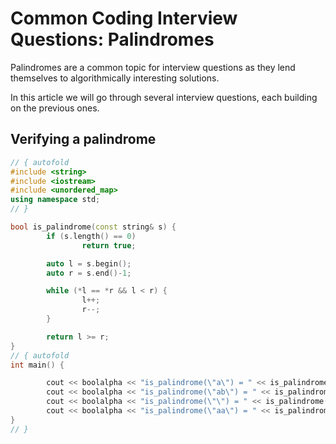 # Common Coding Interview Questions: Palindromes

Palindromes are a common topic for interview questions as they lend themselves to algorithmically interesting solutions.

In this article we will go through several interview questions, each building on the previous ones.

## Verifying a palindrome


```C++ runnable
// { autofold
#include <string>
#include <iostream>
#include <unordered_map>
using namespace std;
// }

bool is_palindrome(const string& s) {
        if (s.length() == 0)
                return true;

        auto l = s.begin();
        auto r = s.end()-1;

        while (*l == *r && l < r) {
                l++;
                r--;
        }

        return l >= r;
}
// { autofold
int main() {

        cout << boolalpha << "is_palindrome(\"a\") = " << is_palindrome("a") << endl;
        cout << boolalpha << "is_palindrome(\"ab\") = " << is_palindrome("ab") << endl;
        cout << boolalpha << "is_palindrome(\"\") = " << is_palindrome("") << endl;
        cout << boolalpha << "is_palindrome(\"aa\") = " << is_palindrome("aa") << endl;
}
// }
```

